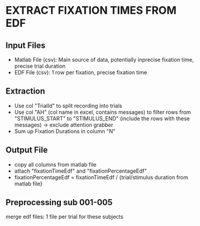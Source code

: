 # EXTRACT FIXATION TIMES FROM EDF

## Input Files

- Matlab File (csv): Main source of data, potentially inprecise fixation time, precise trial duration
- EDF File (csv): 1 row per fixation, precise fixation time

## Extraction

- Use col "TrialId" to split recording into trials
- Use col "AH" (col name in excel, contains messages) to filter rows from "STIMULUS_START" to "STIMULUS_END" (include the rows with these messages) -> exclude attention grabber
- Sum up Fixation Durations in column "N"

## Output File

- copy all columns from matlab file
- attach "fixationTimeEdf" and "fixationPercentageEdf"
- fixationPercentageEdf = fixationTimeEdf / {trial/stimulus duration from matlab file}

## Preprocessing sub 001-005

merge edf files: 1 file per trial for these subjects
